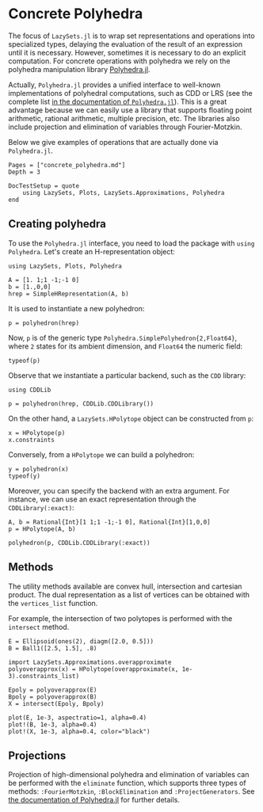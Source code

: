 # Concrete Polyhedra

The focus of `LazySets.jl` is to wrap set representations and operations into
specialized types, delaying the evaluation of the result of an expression until it is
necessary. However, sometimes it is necessary to do an explicit computation.
For concrete operations with polyhedra we rely on the polyhedra manipulation library
[Polyhedra.jl](https://github.com/JuliaPolyhedra/Polyhedra.jl).

Actually, `Polyhedra.jl` provides a unified interface to well-known
implementations of polyhedral computations, such as CDD or LRS (see the
complete list [in the documentation of `Polyhedra.jl`](https://juliapolyhedra.github.io/Polyhedra.jl/latest/installation.html#Getting-Libraries-1)).
This is a great advantage because we can easily use a library that supports floating
point arithmetic, rational arithmetic, multiple precision, etc.
The libraries also include projection and elimination of variables through Fourier-Motzkin.

Below we give examples of operations that are actually done via `Polyhedra.jl`.

```@contents
Pages = ["concrete_polyhedra.md"]
Depth = 3
```

```@meta
DocTestSetup = quote
    using LazySets, Plots, LazySets.Approximations, Polyhedra
end
```

## Creating polyhedra

To use the `Polyhedra.jl` interface, you need to load the package with `using Polyhedra`.
Let's create an H-representation object:

```@example concrete_polyhedra
using LazySets, Plots, Polyhedra

A = [1. 1;1 -1;-1 0]
b = [1.,0,0]
hrep = SimpleHRepresentation(A, b)
```

It is used to instantiate a new polyhedron:

```@example concrete_polyhedra
p = polyhedron(hrep)
```

Now, `p` is of the generic type `Polyhedra.SimplePolyhedron{2,Float64}`, where
`2` states for its ambient dimension, and `Float64` the numeric field:

```@example concrete_polyhedra
typeof(p)
```

Observe that we instantiate a particular backend, such as the `CDD` library:

```@example concrete_polyhedra
using CDDLib

p = polyhedron(hrep, CDDLib.CDDLibrary())
```

On the other hand, a `LazySets.HPolytope` object can be constructed from `p`:

```@example concrete_polyhedra
x = HPolytope(p)
x.constraints
```

Conversely, from a `HPolytope` we can build a polyhedron:

```@example concrete_polyhedra
y = polyhedron(x)
typeof(y)
```

Moreover, you can specify the backend with an extra argument.
For instance, we can use an exact representation through the `CDDLibrary(:exact)`:

```@example concrete_polyhedra
A, b = Rational{Int}[1 1;1 -1;-1 0], Rational{Int}[1,0,0]
p = HPolytope(A, b)

polyhedron(p, CDDLib.CDDLibrary(:exact))
```

## Methods

The utility methods available are convex hull, intersection and cartesian product.
The dual representation as a list of vertices can be obtained with the
`vertices_list` function.

For example, the intersection of two polytopes is performed with the `intersect`
method.

```@example concrete_polyhedra
E = Ellipsoid(ones(2), diagm([2.0, 0.5]))
B = Ball1([2.5, 1.5], .8)

import LazySets.Approximations.overapproximate
polyoverapprox(x) = HPolytope(overapproximate(x, 1e-3).constraints_list)

Epoly = polyoverapprox(E)
Bpoly = polyoverapprox(B)
X = intersect(Epoly, Bpoly)

plot(E, 1e-3, aspectratio=1, alpha=0.4)
plot!(B, 1e-3, alpha=0.4)
plot!(X, 1e-3, alpha=0.4, color="black")
```

## Projections

Projection of high-dimensional polyhedra and elimination of variables can be
performed with the `eliminate` function, which supports three types of methods:
`:FourierMotzkin`, `:BlockElimination` and `:ProjectGenerators`. See [the documentation
of Polyhedra.jl](https://juliapolyhedra.github.io/Polyhedra.jl/latest/polyhedron.html#Projecting-a-polyhedron-1)
for further details.
